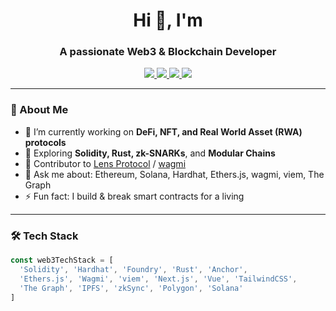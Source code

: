 <h1 align="center">Hi 👋, I'm <Your Name></h1>
<h3 align="center">A passionate Web3 & Blockchain Developer</h3>

<p align="center">
  <a href="https://yourportfolio.xyz" target="_blank">
    <img src="https://img.shields.io/badge/Portfolio-%230077B5?style=flat-square&logo=react" />
  </a>
  <a href="mailto:youremail@example.com">
    <img src="https://img.shields.io/badge/Email-%23D14836?style=flat-square&logo=gmail&logoColor=white" />
  </a>
  <a href="https://linkedin.com/in/yourname" target="_blank">
    <img src="https://img.shields.io/badge/LinkedIn-%230077B5?style=flat-square&logo=linkedin" />
  </a>
  <a href="https://twitter.com/yourhandle" target="_blank">
    <img src="https://img.shields.io/badge/Twitter-%231DA1F2?style=flat-square&logo=twitter&logoColor=white" />
  </a>
</p>

---

### 🧠 About Me

- 🔭 I’m currently working on **DeFi, NFT, and Real World Asset (RWA) protocols**
- 🌱 Exploring **Solidity, Rust, zk-SNARKs**, and **Modular Chains**
- 🧩 Contributor to [Lens Protocol](https://github.com/lens-protocol) / [wagmi](https://github.com/wagmi-dev/wagmi)
- 💬 Ask me about: Ethereum, Solana, Hardhat, Ethers.js, wagmi, viem, The Graph
- ⚡ Fun fact: I build & break smart contracts for a living

---

### 🛠️ Tech Stack

```ts
const web3TechStack = [
  'Solidity', 'Hardhat', 'Foundry', 'Rust', 'Anchor',
  'Ethers.js', 'Wagmi', 'viem', 'Next.js', 'Vue', 'TailwindCSS',
  'The Graph', 'IPFS', 'zkSync', 'Polygon', 'Solana'
]
